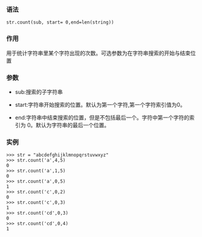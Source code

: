 ### 语法

```
str.count(sub, start= 0,end=len(string))
```

### 作用

用于统计字符串里某个字符出现的次数。可选参数为在字符串搜索的开始与结束位置

### 参数

* sub:搜索的子字符串

* start:字符串开始搜索的位置。默认为第一个字符,第一个字符索引值为0。

* end:字符串中结束搜索的位置，但是不包括最后一个。字符中第一个字符的索引为 0。默认为字符串的最后一个位置。

### 实例

```
>>> str = "abcdefghijklmnopqrstuvwxyz"
>>> str.count('a',4,5)
0
>>> str.count('a',1,5)
0
>>> str.count('a',0,5)
1
>>> str.count('c',0,2)
0
>>> str.count('c',0,3)
1
>>> str.count('cd',0,3)
0
>>> str.count('cd',0,4)
1
```



